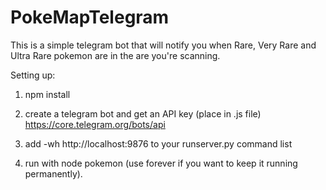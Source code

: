 # PokeMapTelegram

This is a simple telegram bot that will notify you when Rare, Very Rare and Ultra Rare pokemon are in the are you're scanning.

Setting up:
1. npm install

2. create a telegram bot and get an API key (place in .js file)
 https://core.telegram.org/bots/api

3. add -wh http://localhost:9876 to your runserver.py command list

4. run with node pokemon
(use forever if you want to keep it running permanently).

